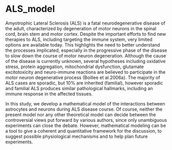 # ALS_model
Amyotrophic Lateral Sclerosis (ALS) is a fatal neurodegenerative disease of the adult,  characterized by degeneration of motor neurons in the spinal cord, brain stem and motor cortex.
Despite the important efforts to find new therapies to ALS, including targeting the immune system, very limited options are available today. This highlights the need to better understand the processes implicated, especially in the progressive phase of the disease to slow down the course of motor neuron degeneration.
Although the cause of the disease is currently unknown, several hypotheses including oxidative stress, protein aggregation, mitochondrial dysfunction, glutamate excitotoxicity and neuro-immune reactions are believed to participate in the motor neuron degenerative process (Boillee et al.2006a). 
The majority of ALS cases are sporadic, but 10% are inherited (familial), however sporadic and familial ALS produces similar pathological hallmarks, including an immune response in the affected tissues.

In this study, we develop a mathematical model of the interactions between astrocytes and neurons during ALS disease course.
Of course, neither the present model nor any other theoretical model can decide between the controversial views put forward by various authors, since only unambiguous experiments can close the debate. 
However, mathematical modeling can be a tool to give a coherent and quantitative framework for the discussion, to suggest possible physiological mechanisms and to help plan future experiments.

